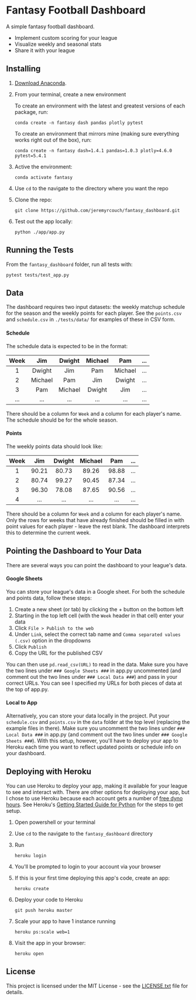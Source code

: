 # Fantasy Football Dashboard

A simple fantasy football dashboard.
- Implement custom scoring for your league
- Visualize weekly and seasonal stats
- Share it with your league

## Installing

1. [Download Anaconda](https://www.anaconda.com/distribution/).
2. From your terminal, create a new environment

   To create an environment with the latest and greatest versions of each package, run:
   ```
   conda create -n fantasy dash pandas plotly pytest
   ```
   To create an environment that mirrors mine (making sure everything works right out of the box), run:
   ```
   conda create -n fantasy dash=1.4.1 pandas=1.0.3 plotly=4.6.0 pytest=5.4.1
   ```

3. Active the environment:
   ```
   conda activate fantasy
   ```

4. Use `cd` to the navigate to the directory where you want the repo
5. Clone the repo:
   ```
   git clone https://github.com/jeremyrcouch/fantasy_dashboard.git
   ```

6. Test out the app locally:
   ```
   python ./app/app.py
   ```

## Running the Tests

From the `fantasy_dashboard` folder, run all tests with:
```
pytest tests/test_app.py
```

## Data

The dashboard requires two input datasets: the weekly matchup schedule for the season and the weekly points for each player.  See the `points.csv` and `schedule.csv` in `./tests/data/` for examples of these in CSV form.

#### Schedule

The schedule data is expected to be in the format:

| Week   | Jim    | Dwight | Michael| Pam    | ...    |
|:------:|:------:|:------:|:------:|:------:|:------:|
| 1      | Dwight | Jim    | Pam    | Michael| ...    |
| 2      | Michael| Pam    | Jim    | Dwight | ...    |
| 3      | Pam    | Michael| Dwight | Jim    | ...    |
| ...    | ...    | ...    | ...    | ...    | ...    |

There should be a column for `Week` and a column for each player's name.  The schedule should be for the whole season.

#### Points

The weekly points data should look like:

| Week   | Jim    | Dwight | Michael| Pam    | ...    |
|:------:|:------:|:------:|:------:|:------:|:------:|
| 1      | 90.21  | 80.73  | 89.26  | 98.88  | ...    |
| 2      | 80.74  | 99.27  | 90.45  | 87.34  | ...    |
| 3      | 96.30  | 78.08  | 87.65  | 90.56  | ...    |
| 4      | ...    | ...    | ...    | ...    | ...    |

There should be a column for `Week` and a column for each player's name.  Only the rows for weeks that have already finished should be filled in with point values for each player - leave the rest blank.  The dashboard interprets this to determine the current week.

## Pointing the Dashboard to Your Data

There are several ways you can point the dashboard to your league's data.

#### Google Sheets

You can store your league's data in a Google sheet.  For both the schedule and points data, follow these steps:

1. Create a new sheet (or tab) by clicking the + button on the bottom left
2. Starting in the top left cell (with the `Week` header in that cell) enter your data
3. Click `File > Publish to the web`
4. Under `Link`, select the correct tab name and `Comma separated values (.csv)` option in the dropdowns
5. Click `Publish`
6. Copy the URL for the published CSV

You can then use `pd.read_csv(URL)` to read in the data.  Make sure you have the two lines under `### Google Sheets ###` in app.py uncommented (and comment out the two lines under `### Local Data ###`) and pass in your correct URLs.  You can see I specified my URLs for both pieces of data at the top of app.py.

#### Local to App

Alternatively, you can store your data locally in the project.  Put your `schedule.csv` and `points.csv` in the `data` folder at the top level (replacing the example files in there).  Make sure you uncomment the two lines under `### Local Data ###` in app.py (and comment out the two lines under `### Google Sheets ###`).  With this setup, however, you'll have to deploy your app to Heroku each time you want to reflect updated points or schedule info on your dashboard.

## Deploying with Heroku

You can use Heroku to deploy your app, making it available for your league to see and interact with.  There are other options for deploying your app, but I chose to use Heroku because each account gets a number of [free dyno hours](https://devcenter.heroku.com/articles/free-dyno-hours).  See Heroku's [Getting Started Guide for Python](https://devcenter.heroku.com/articles/getting-started-with-python?singlepage=true) for the steps to get setup.

1. Open powershell or your terminal
2. Use `cd` to the navigate to the `fantasy_dashboard` directory
3. Run
   ```
   heroku login
   ```

4. You'll be prompted to login to your account via your browser
5. If this is your first time deploying this app's code, create an app:
   ```
   heroku create
   ```

6. Deploy your code to Heroku
   ```
   git push heroku master
   ```
   
7. Scale your app to have 1 instance running
   ```
   heroku ps:scale web=1
   ```

8. Visit the app in your browser:
   ```
   heroku open
   ```

## License

This project is licensed under the MIT License - see the [LICENSE.txt](LICENSE.txt) file for details.

